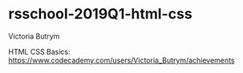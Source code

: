 # rsschool-2019Q1-html-css

Victoria Butrym

HTML CSS Basics: https://www.codecademy.com/users/Victoria_Butrym/achievements
